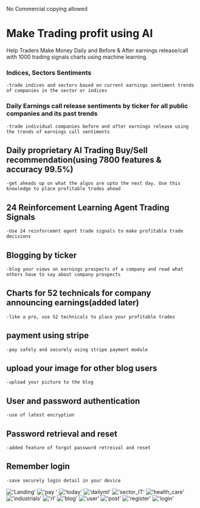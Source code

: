 No Commercial copying allowed

# Make Trading profit using AI
Help Traders Make Money Daily and Before & After earnings release/call with 1000 trading signals charts using machine learning.

### Indices, Sectors Sentiments
    -trade indices and sectors based on current earnings sentiment trends of companies in the sector or indices
### Daily Earnings call release sentiments by ticker for all public companies and its past trends
    -trade individual companies before and after earnings release using the trends of earnings call sentiments
## Daily proprietary AI Trading Buy/Sell recommendation(using 7800 features & accuracy 99.5%)
    -get aheads up on what the algos are upto the next day. Use this knowledge to place profitable trades ahead
## 24 Reinforcement Learning Agent Trading Signals
    -Use 24 reinforcemnt agent trade signals to make profitable trade decisions
## Blogging by ticker
    -blog your views on earnings prospects of a company and read what others have to say about company prospects
## Charts for 52 technicals for company announcing earnings(added later)
    -like a pro, use 52 technicals to place your profitable trades
## payment using stripe
    -pay safely and securely using stripe payment module
## upload your image for other blog users
    -upload your picture to the blog
## User and password authentication
    -use of latest encryption 
## Password retrieval and reset
    -added feature of forgot password retreival and reset
## Remember login 
    -save securely login detail in your device


!['Landing'](screen/landing.png)
!['pay '](screen/pay.png)
!['today'](screen/today.png)
!['dailyml'](screen/dailyml.png)
!['sector_IT'](screen/sector_IT.png)
!['health_care'](screen/health_care.png)
!['industrials'](screen/industrials.png)
!['rl'](screen/rl.png)
!['blog'](screen/blog.png)
!['user'](screen/user.png)
!['post'](screen/post.png)
!['register'](screen/register.png)
!['login'](screen/login.png)




